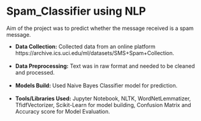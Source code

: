 # Spam_Classifier using NLP 

Aim of the project was to predict whether the message received is a spam message.

<ul> 
  <li><b> Data Collection:</b> Collected data from an online platform https://archive.ics.uci.edu/ml/datasets/SMS+Spam+Collection. </li> <br>

  <li><b> Data Preprocessing:</b> Text was in raw format and needed to be cleaned and processed. </li> <br>

  <li><b> Models Build:</b> Used Naive Bayes Classifier model for prediction. </li><br>

  <li><b> Tools/Libraries Used:</b> Jupyter Notebook, NLTK, WordNetLemmatizer, TfidfVectorizer, Scikit-Learn for model building, Confusion Matrix and Accuracy score for Model Evaluation.   </li>
 </ul>

